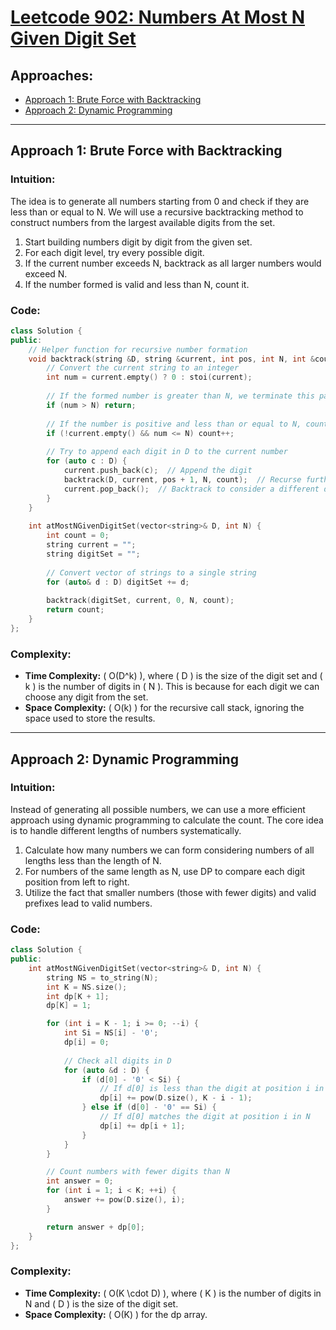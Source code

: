 # [Leetcode 902: Numbers At Most N Given Digit Set](https://leetcode.com/problems/numbers-at-most-n-given-digit-set/)

## Approaches:
- [Approach 1: Brute Force with Backtracking](#approach-1-brute-force-with-backtracking)
- [Approach 2: Dynamic Programming](#approach-2-dynamic-programming)

---

## Approach 1: Brute Force with Backtracking

### Intuition:
The idea is to generate all numbers starting from 0 and check if they are less than or equal to N. We will use a recursive backtracking method to construct numbers from the largest available digits from the set.

1. Start building numbers digit by digit from the given set.
2. For each digit level, try every possible digit.
3. If the current number exceeds N, backtrack as all larger numbers would exceed N.
4. If the number formed is valid and less than N, count it.

### Code:
```cpp
class Solution {
public:
    // Helper function for recursive number formation
    void backtrack(string &D, string &current, int pos, int N, int &count) {
        // Convert the current string to an integer
        int num = current.empty() ? 0 : stoi(current);
        
        // If the formed number is greater than N, we terminate this path
        if (num > N) return;
        
        // If the number is positive and less than or equal to N, count it
        if (!current.empty() && num <= N) count++;
        
        // Try to append each digit in D to the current number
        for (auto c : D) {
            current.push_back(c);  // Append the digit
            backtrack(D, current, pos + 1, N, count);  // Recurse further
            current.pop_back();  // Backtrack to consider a different digit
        }
    }
    
    int atMostNGivenDigitSet(vector<string>& D, int N) {
        int count = 0;
        string current = "";
        string digitSet = "";  
        
        // Convert vector of strings to a single string 
        for (auto& d : D) digitSet += d;
        
        backtrack(digitSet, current, 0, N, count);
        return count;
    }
};
```

### Complexity:
- **Time Complexity:** \( O(D^k) \), where \( D \) is the size of the digit set and \( k \) is the number of digits in \( N \). This is because for each digit we can choose any digit from the set.
- **Space Complexity:** \( O(k) \) for the recursive call stack, ignoring the space used to store the results.

---

## Approach 2: Dynamic Programming

### Intuition:
Instead of generating all possible numbers, we can use a more efficient approach using dynamic programming to calculate the count. The core idea is to handle different lengths of numbers systematically.

1. Calculate how many numbers we can form considering numbers of all lengths less than the length of N.
2. For numbers of the same length as N, use DP to compare each digit position from left to right.
3. Utilize the fact that smaller numbers (those with fewer digits) and valid prefixes lead to valid numbers.

### Code:
```cpp
class Solution {
public:
    int atMostNGivenDigitSet(vector<string>& D, int N) {
        string NS = to_string(N);
        int K = NS.size();
        int dp[K + 1];
        dp[K] = 1;

        for (int i = K - 1; i >= 0; --i) {
            int Si = NS[i] - '0';
            dp[i] = 0;
            
            // Check all digits in D
            for (auto &d : D) {
                if (d[0] - '0' < Si) {
                    // If d[0] is less than the digit at position i in N
                    dp[i] += pow(D.size(), K - i - 1);
                } else if (d[0] - '0' == Si) {
                    // If d[0] matches the digit at position i in N
                    dp[i] += dp[i + 1];
                }
            }
        }

        // Count numbers with fewer digits than N
        int answer = 0;
        for (int i = 1; i < K; ++i) {
            answer += pow(D.size(), i);
        }

        return answer + dp[0];
    }
};
```

### Complexity:
- **Time Complexity:** \( O(K \cdot D) \), where \( K \) is the number of digits in N and \( D \) is the size of the digit set.
- **Space Complexity:** \( O(K) \) for the dp array.


